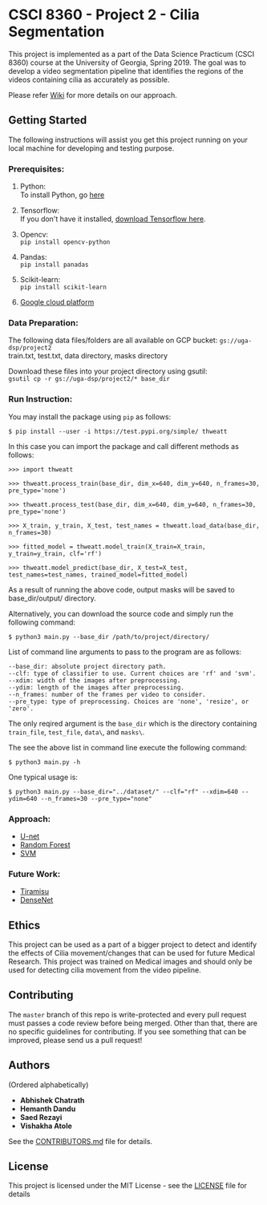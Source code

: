 # CSCI 8360 - Project 2 - Cilia Segmentation

This project is implemented as a part of the Data Science Practicum (CSCI 8360) course at the University of Georgia, Spring 2019.
The goal was to develop a video segmentation pipeline that identifies the regions of the videos containing cilia as accurately as possible.

Please refer [Wiki](https://github.com/dsp-uga/Team-thweatt-p2/wiki) for more details on our approach.

## Getting Started 

The following instructions will assist you get this project running on your local machine for developing and testing purpose.

### Prerequisites:

1. Python: <br />
    To install Python, go [here](https://www.python.org/downloads/)
    
2. Tensorflow: <br />
    If you don't have it installed, [download Tensorflow here](https://www.tensorflow.org/install).

3. Opencv: <br />
    `pip install opencv-python` 

4. Pandas: <br />
    `pip install panadas`

5. Scikit-learn: <br />
    `pip install scikit-learn`

6. [Google cloud platform](https://github.com/dsp-uga/Team-thweatt-p2/wiki/Google-Cloud-Platform-set-up)


### Data Preparation:
The following data files/folders are all available on GCP bucket: `gs://uga-dsp/project2` <br />
train.txt, test.txt, data directory, masks directory

Download these files into your project directory using gsutil:<br />
`gsutil cp -r gs://uga-dsp/project2/* base_dir`

### Run Instruction:
You may install the package using `pip` as follows:

`$ pip install --user -i https://test.pypi.org/simple/ thweatt`

In this case you can import the package and call different methods as follows:

`>>> import thweatt`

`>>> thweatt.process_train(base_dir, dim_x=640, dim_y=640, n_frames=30, pre_type='none')`

`>>> thweatt.process_test(base_dir, dim_x=640, dim_y=640, n_frames=30, pre_type='none')`

`>>> X_train, y_train, X_test, test_names = thweatt.load_data(base_dir, n_frames=30)`

`>>> fitted_model = thweatt.model_train(X_train=X_train, y_train=y_train, clf='rf')`

`>>> thweatt.model_predict(base_dir, X_test=X_test, test_names=test_names, trained_model=fitted_model)`

As a result of running the above code, output masks will be saved to base_dir/output/ directory.

Alternatively, you can download the source code and simply run the following command:

`$ python3 main.py --base_dir /path/to/project/directory/`

List of command line arguments to pass to the program are as follows:

	--base_dir: absolute project directory path.
	--clf: type of classifier to use. Current choices are 'rf' and 'svm'.
	--xdim: width of the images after preprocessing.
	--ydim: length of the images after preprocessing.
	--n_frames: number of the frames per video to consider.
	--pre_type: type of preprocessing. Choices are 'none', 'resize', or 'zero'.

The only reqired argument is the `base_dir` which is the directory containing `train_file`, `test_file`, `data\`, and `masks\`.

The see the above list in command line execute the following command:

`$ python3 main.py -h`

One typical usage is:

`$ python3 main.py --base_dir="../dataset/" --clf="rf" --xdim=640 --ydim=640 --n_frames=30 --pre_type="none"`


### Approach:

- [U-net](https://github.com/dsp-uga/Team-thweatt-p2/wiki/Model-Approaches)
- [Random Forest](https://github.com/dsp-uga/Team-thweatt-p2/wiki/Model-Approaches)
- [SVM](https://github.com/dsp-uga/Team-thweatt-p2/wiki/Model-Approaches)

### Future Work:
- [Tiramisu](https://github.com/dsp-uga/Team-thweatt-p2/wiki/Future-Work)
- [DenseNet](https://github.com/dsp-uga/Team-thweatt-p2/wiki/Future-Work)

## Ethics
This project can be used as a part of a bigger project to detect and identify the effects of Cilia movement/changes that can be used for future Medical Research. This project was trained on Medical images and should only be used for detecting cilia movement from the video pipeline. 


## Contributing

The `master` branch of this repo is write-protected and every pull request must passes a code review before being merged.
Other than that, there are no specific guidelines for contributing.
If you see something that can be improved, please send us a pull request!

## Authors
(Ordered alphabetically)

- **Abhishek Chatrath**
- **Hemanth Dandu**
- **Saed Rezayi**
- **Vishakha Atole** 


See the [CONTRIBUTORS.md](https://github.com/dsp-uga/Team-thweatt-p2/blob/master/CONTRIBUTORS.md) file for details.

## License

This project is licensed under the MIT License - see the [LICENSE](https://github.com/dsp-uga/Team-thweatt-p2/blob/master/LICENSE) file for details
